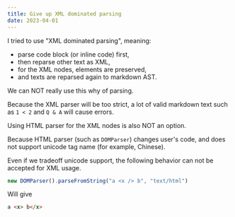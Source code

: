 ```yaml
---
title: Give up XML dominated parsing
date: 2023-04-01
---
```


I tried to use "XML dominated parsing", meaning:

- parse code block (or inline code) first,
- then reparse other text as XML,
- for the XML nodes, elements are preserved,
- and texts are reparsed again to markdown AST.

We can NOT really use this why of parsing.

Because the XML parser will be too strict,
a lot of valid markdown text such as `1 < 2` and `Q & A` will cause errors.

Using HTML parser for the XML nodes is also NOT an option.

Because HTML parser (such as `DOMParser`) changes user's code,
and does not support unicode tag name (for example, Chinese).

Even if we tradeoff unicode support,
the following behavior can not be accepted for XML usage.

```js
new DOMParser().parseFromString("a <x /> b", "text/html")
```

Will give

```html
a <x> b</x>
```
